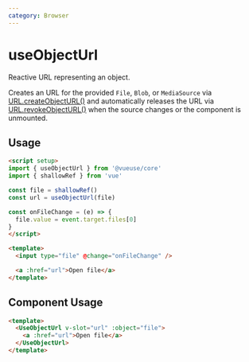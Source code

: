```yaml
---
category: Browser
---
```


# useObjectUrl

Reactive URL representing an object.

Creates an URL for the provided `File`, `Blob`, or `MediaSource` via [URL.createObjectURL()](https://developer.mozilla.org/en-US/docs/Web/API/URL/createObjectURL) and automatically releases the URL via [URL.revokeObjectURL()](https://developer.mozilla.org/en-US/docs/Web/API/URL/revokeObjectURL) when the source changes or the component is unmounted.

## Usage

```html
<script setup>
import { useObjectUrl } from '@vueuse/core'
import { shallowRef } from 'vue'

const file = shallowRef()
const url = useObjectUrl(file)

const onFileChange = (e) => {
  file.value = event.target.files[0]
}
</script>

<template>
  <input type="file" @change="onFileChange" />

  <a :href="url">Open file</a>
</template>
```

## Component Usage

```html
<template>
  <UseObjectUrl v-slot="url" :object="file">
    <a :href="url">Open file</a>
  </UseObjectUrl>
</template>
```
